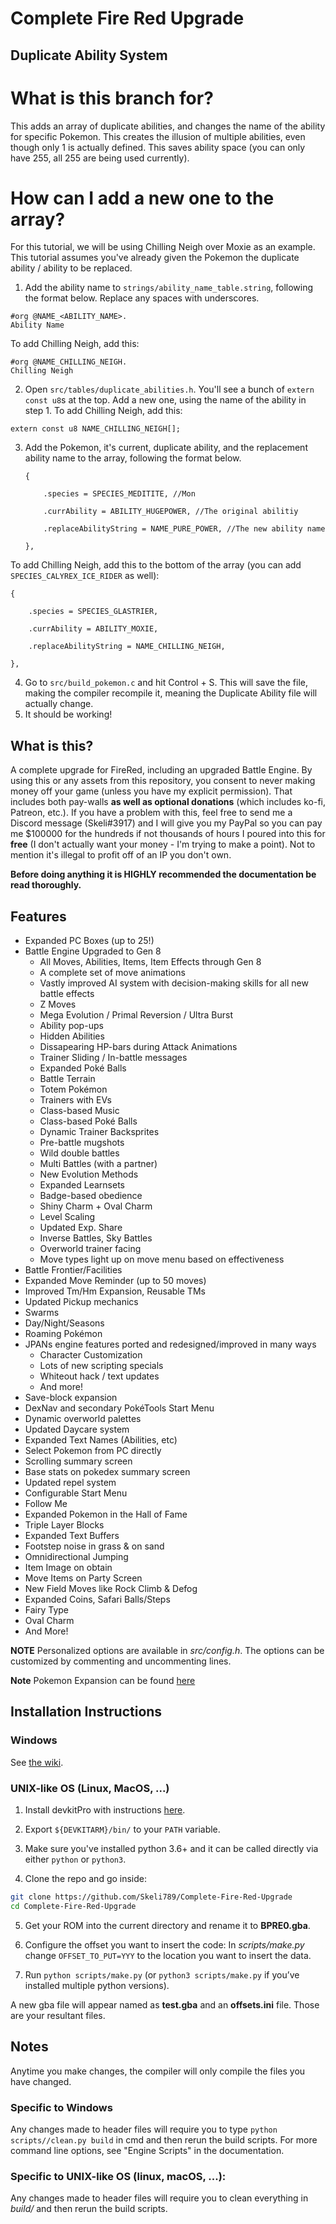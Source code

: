 # Complete Fire Red Upgrade

## Duplicate Ability System

# What is this branch for?
This adds an array of duplicate abilities, and changes the name of the ability for specific Pokemon. This creates the illusion of multiple abilities, even though only 1 is actually defined. This saves ability space (you can only have 255, all 255 are being used currently).

# How can I add a new one to the array?
For this tutorial, we will be using Chilling Neigh over Moxie as an example. This tutorial assumes you've already given the Pokemon the duplicate ability / ability to be replaced.

1. Add the ability name to `strings/ability_name_table.string`, following the format below. Replace any spaces with underscores.

```
#org @NAME_<ABILITY_NAME>.
Ability Name
```

To add Chilling Neigh, add this:

```
#org @NAME_CHILLING_NEIGH.
Chilling Neigh
```

2. Open `src/tables/duplicate_abilities.h`. You'll see a bunch of `extern const u8`s at the top. Add a new one, using the name of the ability in step 1. To add Chilling Neigh, add this:

```
extern const u8 NAME_CHILLING_NEIGH[];
```

3. Add the Pokemon, it's current, duplicate ability, and the replacement ability name to the array, following the format below.


    ```
    {
    
        .species = SPECIES_MEDITITE, //Mon
        
        .currAbility = ABILITY_HUGEPOWER, //The original abilitiy
        
        .replaceAbilityString = NAME_PURE_POWER, //The new ability name
        
    },
    ```
    
 
 To add Chilling Neigh, add this to the bottom of the array (you can add `SPECIES_CALYREX_ICE_RIDER` as well):
 
   
    {
    
        .species = SPECIES_GLASTRIER,
        
        .currAbility = ABILITY_MOXIE,
        
        .replaceAbilityString = NAME_CHILLING_NEIGH,
        
    },
   
 
 4. Go to `src/build_pokemon.c` and hit Control + S. This will save the file, making the compiler recompile it, meaning the Duplicate Ability file will actually change.
 5. It should be working!
 

## What is this?
A complete upgrade for FireRed, including an upgraded Battle Engine. By using this or any assets from this repository, you consent to never making money off your game (unless you have my explicit permission). That includes both pay-walls **as well as optional donations** (which includes ko-fi, Patreon, etc.). If you have a problem with this, feel free to send me a Discord message (Skeli#3917) and I will give you my PayPal so you can pay me $100000 for the hundreds if not thousands of hours I poured into this for **free** (I don't actually want your money - I'm trying to make a point). Not to mention it's illegal to profit off of an IP you don't own.

**Before doing anything it is HIGHLY recommended the documentation be read thoroughly.**

## Features
* Expanded PC Boxes (up to 25!)
* Battle Engine Upgraded to Gen 8
  * All Moves, Abilities, Items, Item Effects through Gen 8
  * A complete set of move animations
  * Vastly improved AI system with decision-making skills for all new battle effects
  * Z Moves
  * Mega Evolution / Primal Reversion / Ultra Burst
  * Ability pop-ups
  * Hidden Abilities
  * Dissapearing HP-bars during Attack Animations
  * Trainer Sliding / In-battle messages
  * Expanded Poké Balls
  * Battle Terrain
  * Totem Pokémon
  * Trainers with EVs
  * Class-based Music
  * Class-based Poké Balls
  * Dynamic Trainer Backsprites
  * Pre-battle mugshots
  * Wild double battles
  * Multi Battles (with a partner)
  * New Evolution Methods
  * Expanded Learnsets
  * Badge-based obedience
  * Shiny Charm + Oval Charm
  * Level Scaling
  * Updated Exp. Share
  * Inverse Battles, Sky Battles
  * Overworld trainer facing
  * Move types light up on move menu based on effectiveness
* Battle Frontier/Facilities
* Expanded Move Reminder (up to 50 moves)
* Improved Tm/Hm Expansion, Reusable TMs
* Updated Pickup mechanics
* Swarms
* Day/Night/Seasons
* Roaming Pokémon
* JPANs engine features ported and redesigned/improved in many ways
  * Character Customization
  * Lots of new scripting specials
  * Whiteout hack / text updates
  * And more!
* Save-block expansion
* DexNav and secondary PokéTools Start Menu
* Dynamic overworld palettes
* Updated Daycare system
* Expanded Text Names (Abilities, etc)
* Select Pokemon from PC directly
* Scrolling summary screen
* Base stats on pokedex summary screen
* Updated repel system
* Configurable Start Menu
* Follow Me
* Expanded Pokemon in the Hall of Fame
* Triple Layer Blocks
* Expanded Text Buffers
* Footstep noise in grass & on sand
* Omnidirectional Jumping
* Item Image on obtain
* Move Items on Party Screen
* New Field Moves like Rock Climb & Defog
* Expanded Coins, Safari Balls/Steps
* Fairy Type
* Oval Charm
* And More!

**NOTE** Personalized options are available in *src/config.h*. The options can be customized by commenting and uncommenting lines.

**Note** Pokemon Expansion can be found [here](https://github.com/Skeli789/Dynamic-Pokemon-Expansion)

## Installation Instructions
### Windows
See [the wiki](https://github.com/Skeli789/Complete-Fire-Red-Upgrade/wiki/Windows-Installation-Instructions).

### UNIX-like OS (Linux, MacOS, ...)
1. Install devkitPro with instructions [here](https://devkitpro.org/wiki/Getting_Started).

2. Export `${DEVKITARM}/bin/` to your `PATH` variable.

3. Make sure you've installed python 3.6+ and it can be called directly via either `python` or `python3`.

4. Clone the repo and go inside:   
```bash
git clone https://github.com/Skeli789/Complete-Fire-Red-Upgrade
cd Complete-Fire-Red-Upgrade
```

5. Get your ROM into the current directory and rename it to **BPRE0.gba**.

6. Configure the offset you want to insert the code:
In *scripts/make.py* change `OFFSET_TO_PUT=YYY` to the location you want to insert the data.

7. Run `python scripts/make.py` (or `python3 scripts/make.py` if you’ve installed multiple python versions).

A new gba file will appear named as **test.gba** and an **offsets.ini** file.
Those are your resultant files.

## Notes

Anytime you make changes, the compiler will only compile the files you have changed.

### Specific to Windows
Any changes made to header files will require you to type ``python scripts//clean.py build``
in cmd and then rerun the build scripts. For more command line options, see "Engine
Scripts" in the documentation.

### Specific to UNIX-like OS (linux, macOS, ...):
Any changes made to header files will require you to clean everything in *build/* and then rerun the build scripts.
